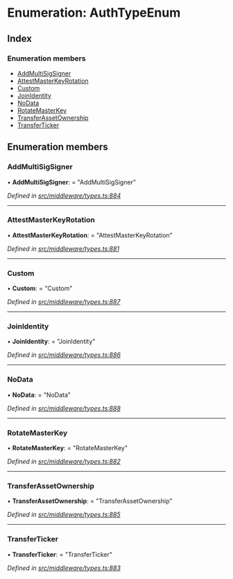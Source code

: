 # Enumeration: AuthTypeEnum

## Index

### Enumeration members

* [AddMultiSigSigner](middleware.authtypeenum.md#addmultisigsigner)
* [AttestMasterKeyRotation](middleware.authtypeenum.md#attestmasterkeyrotation)
* [Custom](middleware.authtypeenum.md#custom)
* [JoinIdentity](middleware.authtypeenum.md#joinidentity)
* [NoData](middleware.authtypeenum.md#nodata)
* [RotateMasterKey](middleware.authtypeenum.md#rotatemasterkey)
* [TransferAssetOwnership](middleware.authtypeenum.md#transferassetownership)
* [TransferTicker](middleware.authtypeenum.md#transferticker)

## Enumeration members

###  AddMultiSigSigner

• **AddMultiSigSigner**: = "AddMultiSigSigner"

*Defined in [src/middleware/types.ts:884](https://github.com/PolymathNetwork/polymesh-sdk/blob/73feada/src/middleware/types.ts#L884)*

___

###  AttestMasterKeyRotation

• **AttestMasterKeyRotation**: = "AttestMasterKeyRotation"

*Defined in [src/middleware/types.ts:881](https://github.com/PolymathNetwork/polymesh-sdk/blob/73feada/src/middleware/types.ts#L881)*

___

###  Custom

• **Custom**: = "Custom"

*Defined in [src/middleware/types.ts:887](https://github.com/PolymathNetwork/polymesh-sdk/blob/73feada/src/middleware/types.ts#L887)*

___

###  JoinIdentity

• **JoinIdentity**: = "JoinIdentity"

*Defined in [src/middleware/types.ts:886](https://github.com/PolymathNetwork/polymesh-sdk/blob/73feada/src/middleware/types.ts#L886)*

___

###  NoData

• **NoData**: = "NoData"

*Defined in [src/middleware/types.ts:888](https://github.com/PolymathNetwork/polymesh-sdk/blob/73feada/src/middleware/types.ts#L888)*

___

###  RotateMasterKey

• **RotateMasterKey**: = "RotateMasterKey"

*Defined in [src/middleware/types.ts:882](https://github.com/PolymathNetwork/polymesh-sdk/blob/73feada/src/middleware/types.ts#L882)*

___

###  TransferAssetOwnership

• **TransferAssetOwnership**: = "TransferAssetOwnership"

*Defined in [src/middleware/types.ts:885](https://github.com/PolymathNetwork/polymesh-sdk/blob/73feada/src/middleware/types.ts#L885)*

___

###  TransferTicker

• **TransferTicker**: = "TransferTicker"

*Defined in [src/middleware/types.ts:883](https://github.com/PolymathNetwork/polymesh-sdk/blob/73feada/src/middleware/types.ts#L883)*
